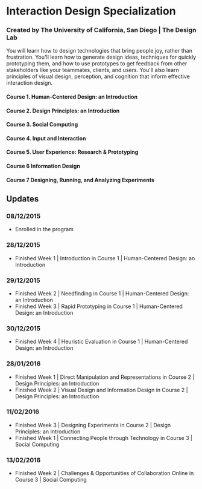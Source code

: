 # Interaction Design Specialization
### Created by The University of California, San Diego | The Design Lab

You will learn how to design technologies that bring people joy, rather than frustration. You'll learn how to generate design ideas, techniques for quickly prototyping them, and how to use prototypes to get feedback from other stakeholders like your teammates, clients, and users. You'll also learn principles of visual design, perception, and cognition that inform effective interaction design.

#### Course 1. Human-Centered Design: an Introduction
#### Course 2. Design Principles: an Introduction
#### Course 3. Social Computing
#### Course 4. Input and Interaction
#### Course 5. User Experience: Research & Prototyping
#### Course 6 Information Design
#### Course 7 Designing, Running, and Analyzing Experiments


## Updates
### 08/12/2015
- Enrolled in the program

### 28/12/2015
- Finished Week 1 | Introduction in Course 1 | Human-Centered Design: an Introduction

### 29/12/2015
- Finished Week 2 | Needfinding in Course 1 | Human-Centered Design: an Introduction
- Finished Week 3 | Rapid Prototyping in Course 1 | Human-Centered Design: an Introduction

### 30/12/2015
- Finished Week 4 | Heuristic Evaluation in Course 1 | Human-Centered Design: an Introduction

### 28/01/2016
- Finished Week 1 | Direct Manipulation and Representations in Course 2 | Design Principles: an Introduction
- Finished Week 2 | Visual Design and Information Design in Course 2 | Design Principles: an Introduction

### 11/02/2016
- Finished Week 3 | Designing Experiments in Course 2 | Design Principles: an Introduction
- Finished Week 1 | Connecting People through Technology in Course 3 | Social Computing

### 13/02/2016
- Finished Week 2 | Challenges & Opportunities of Collaboration Online in Course 3 | Social Computing
